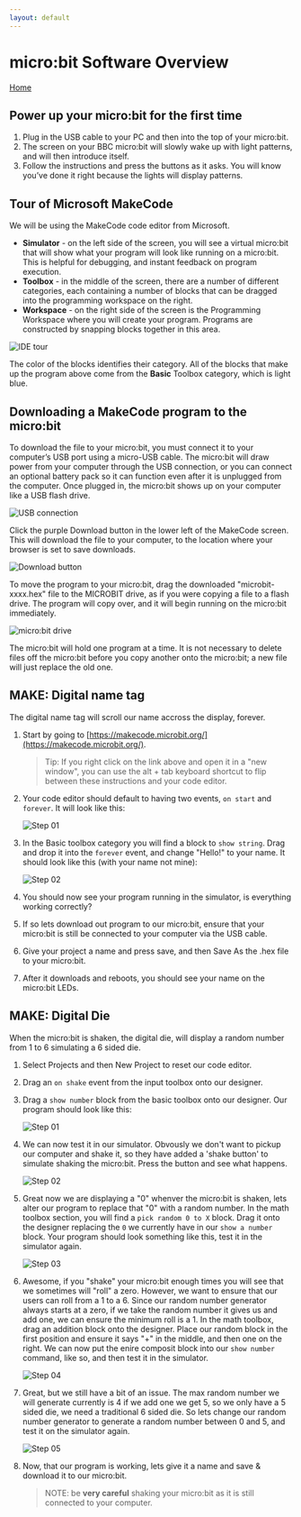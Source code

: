```yaml
---
layout: default
---
```


# micro:bit Software Overview
[Home](./)

## Power up your micro:bit for the first time

1. Plug in the USB cable to your PC and then into the top of your micro:bit.
1. The screen on your BBC micro:bit will slowly wake up with light patterns, and will then introduce itself. 
1. Follow the instructions and press the buttons as it asks. You will know you’ve done it right because the lights will display patterns.

## Tour of Microsoft MakeCode

We will be using the MakeCode code editor from Microsoft. 

* **Simulator**	 - on the left side of the screen, you will see a virtual micro:bit that will show what your program will look like running on a micro:bit. This is helpful for debugging, and instant feedback on program execution.
* **Toolbox** - in the middle of the screen, there are a number of different categories, each containing a number of blocks that can be dragged into the programming workspace on the right. 
* **Workspace** - on the right side of the screen is the Programming Workspace where you will create your program.  Programs are constructed by snapping blocks together in this area.

![IDE tour](./assets/img/ide-tour.png)

The color of the blocks identifies their category. All of the blocks that make up the program above come from the **Basic** Toolbox category, which is light blue.

## Downloading a MakeCode program to the micro:bit

To download the file to your micro:bit, you must connect it to your computer’s USB port using a micro-USB cable. The micro:bit will draw power from your computer through the USB connection, or you can connect an optional battery pack so it can function even after it is unplugged from the computer. Once plugged in, the micro:bit shows up on your computer like a USB flash drive.

![USB connection](./assets/img/microbit-usb.jpg)

Click the purple Download button in the lower left of the MakeCode screen. This will download the file to your computer, to the location where your browser is set to save downloads.

![Download button](./assets/img/download-button.png)

To move the program to your micro:bit, drag the downloaded "microbit-xxxx.hex" file to the MICROBIT drive, as if you were copying a file to a flash drive. The program will copy over, and it will begin running on the micro:bit immediately.

![micro:bit drive](./assets/img/microbit-drive.jpg)

The micro:bit will hold one program at a time. It is not necessary to delete files off the micro:bit before you copy another onto the micro:bit; a new file will just replace the old one.

## MAKE: Digital name tag

The digital name tag will scroll our name accross the display, forever.

1. Start by going to [https://makecode.microbit.org/](https://makecode.microbit.org/). 

    > Tip: If you right click on the link above and open it in a "new window", you can use the alt + tab keyboard shortcut to flip between these instructions and your code editor.

1. Your code editor should default to having two events, `on start` and `forever`. It will look like this:

    ![Step 01](./assets/img/overview-step01.png)

1. In the Basic toolbox category you will find a block to `show string`. Drag and drop it into the `forever` event, and change "Hello!" to your name. It should look like this (with your name not mine):

    ![Step 02](./assets/img/overview-step02.png)

1. You should now see your program running in the simulator, is everything working correctly? 
1. If so lets download out program to our micro:bit, ensure that your micro:bit is still be connected to your computer via the USB cable. 
1. Give your project a name and press save, and then Save As the .hex file to your micro:bit. 
1. After it downloads and reboots, you should see your name on the micro:bit LEDs.

## MAKE: Digital Die

When the micro:bit is shaken, the digital die, will display a random number from 1 to 6 simulating a 6 sided die.

1. Select Projects and then New Project to reset our code editor.
1. Drag an `on shake` event from the input toolbox onto our designer. 
1. Drag a `show number` block from the basic toolbox onto our designer. Our program should look like this:

    ![Step 01](./assets/img/die-step01.png)

1. We can now test it in our simulator. Obvously we don't want to pickup our computer and shake it, so they have added a 'shake button' to simulate shaking the micro:bit. Press the button and see what happens.

    ![Step 02](./assets/img/die-step02.png)

1. Great now we are displaying a "0" whenver the micro:bit is shaken, lets alter our program to replace that "0" with a random number. In the math toolbox section, you will find a `pick random 0 to X` block. Drag it onto the designer replacing the `0` we currently have in our `show a number` block. Your program should look something like this, test it in the simulator again. 

    ![Step 03](./assets/img/die-step03.png)

1. Awesome, if you "shake" your micro:bit enough times you will see that we sometimes will "roll" a zero. However, we want to ensure that our users can roll from a 1 to a 6. Since our random number generator always starts at a zero, if we take the random number it gives us and add one, we can ensure the minimum roll is a 1. In the math toolbox, drag an addition block onto the designer. Place our random block in the first position and ensure it says "+" in the middle, and then one on the right. We can now put the enire composit block into our `show number` command, like so, and then test it in the simulator.

    ![Step 04](./assets/img/die-step04.png)

1. Great, but we still have a bit of an issue. The max random number we will generate currently is 4 if we add one we get 5, so we only have a 5 sided die, we need a traditional 6 sided die. So lets change our random number generator to generate a random number between 0 and 5, and test it on the simulator again. 

    ![Step 05](./assets/img/die-step05.png)

1. Now, that our program is working, lets give it a name and save & download it to our micro:bit.

    > NOTE: be **very careful** shaking your micro:bit as it is still connected to your computer. 